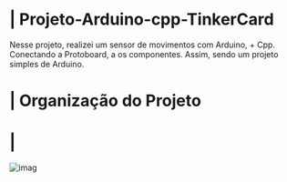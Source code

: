 # | Projeto-Arduino-cpp-TinkerCard
 
  Nesse projeto, realizei um sensor de movimentos com Arduino, + Cpp. Conectando a Protoboard, a os componentes. Assim, sendo um projeto simples de Arduino.

# | Organização do Projeto


# | 
  
![imag](https://github.com/user-attachments/assets/a318b6ee-bb10-40b8-add4-95fb8471fec1)
